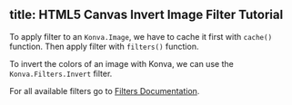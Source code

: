 title: HTML5 Canvas Invert Image Filter Tutorial
---

To apply filter to an `Konva.Image`, we have to cache it first with `cache()` function. Then apply filter with `filters()` function.

To invert the colors of an image with Konva, we can use the
`Konva.Filters.Invert` filter.

For all available filters go to [Filters Documentation](/api/Konva.Filters.html).

<!-- {% iframe /downloads/code/filters/Invert.html %} -->

<!-- {% include_code Konva Invert Image Demo filters/Invert.html %} -->
